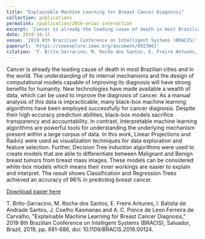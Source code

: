 ```yaml
---
title: "Explainable Machine Learning for Breast Cancer Diagnosis"
collection: publications
permalink: /publication/2016-eniac-interaction
excerpt: 'Cancer is already the leading cause of death in most Brazilian cities and in the world. The understanding of its internal mechanisms and the design of computational models capable of improving its diagnosis will have strong benefits for humanity. New technologies have made available a wealth of data, which can be used to improve the diagnosis of cancer. As a manual analysis of this data is impracticable, many black-box machine learning algorithms have been employed successfully for cancer diagnosis. Despite their high accuracy prediction abilities, black-box models sacrifice transparency and accountability. In contrast, interpretable machine learning algorithms are powerful tools for understanding the underlying mechanism present within a large corpus of data. In this work, Linear Projections and Radviz were used as visualization techniques for data exploration and feature selection. Further, Decision Tree induction algorithms were used to create models that are able to differentiate between Malignant and Benign breast tumors from breast mass images. These models can be considered white-box models which means their inner workings are easier to explain and interpret. The result shows Classification and Regression Trees achieved an accuracy of 96% in predicting breast cancer.'
date: 2019-10-15
venue: '2019 8th Brazilian Conference on Intelligent Systems (BRACIS)'
paperurl: 'https://ieeexplore.ieee.org/document/8923961'
citation: 'T. Brito-Sarracino, M. Rocha dos Santos, E. Freire Antunes, I. Batista de Andrade Santos, J. Coelho Kasmanas and A. C. Ponce de Leon Ferreira de Carvalho, "Explainable Machine Learning for Breast Cancer Diagnosis," 2019 8th Brazilian Conference on Intelligent Systems (BRACIS), Salvador, Brazil, 2019, pp. 681-686, doi: 10.1109/BRACIS.2019.00124.'
---
```

Cancer is already the leading cause of death in most Brazilian cities and in the world. The understanding of its internal mechanisms and the design of computational models capable of improving its diagnosis will have strong benefits for humanity. New technologies have made available a wealth of data, which can be used to improve the diagnosis of cancer. As a manual analysis of this data is impracticable, many black-box machine learning algorithms have been employed successfully for cancer diagnosis. Despite their high accuracy prediction abilities, black-box models sacrifice transparency and accountability. In contrast, interpretable machine learning algorithms are powerful tools for understanding the underlying mechanism present within a large corpus of data. In this work, Linear Projections and Radviz were used as visualization techniques for data exploration and feature selection. Further, Decision Tree induction algorithms were used to create models that are able to differentiate between Malignant and Benign breast tumors from breast mass images. These models can be considered white-box models which means their inner workings are easier to explain and interpret. The result shows Classification and Regression Trees achieved an accuracy of 96% in predicting breast cancer.

[Download paper here](https://ieeexplore.ieee.org/document/8923961)

T. Brito-Sarracino, M. Rocha dos Santos, E. Freire Antunes, I. Batista de Andrade Santos, J. Coelho Kasmanas and A. C. Ponce de Leon Ferreira de Carvalho, "Explainable Machine Learning for Breast Cancer Diagnosis," 2019 8th Brazilian Conference on Intelligent Systems (BRACIS), Salvador, Brazil, 2019, pp. 681-686, doi: 10.1109/BRACIS.2019.00124.
